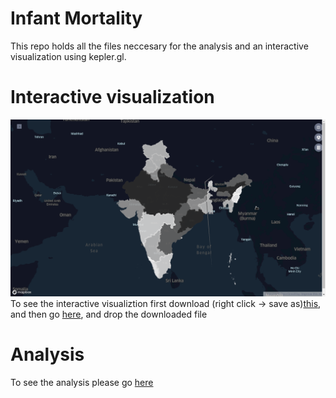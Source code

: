 # Infant Mortality

This repo holds all the files neccesary for the analysis and an interactive visualization using kepler.gl.

# Interactive visualization
![here](kepler_preview.png)
To see the interactive visualiztion first download (right click -> save as)[this](./kepler_infant_mortality.geojson),
and then go [here](https://uber.github.io/kepler.gl/#/demo), and drop the downloaded file


# Analysis
To see the analysis please go [here](https://arjunbazinga.github.io/infant_mortalilty)
